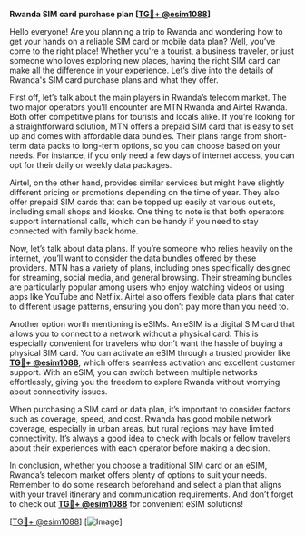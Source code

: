 **Rwanda SIM card purchase plan [[TG💪+ @esim1088](https://t.me/s/esim1088)]**

Hello everyone! Are you planning a trip to Rwanda and wondering how to get your hands on a reliable SIM card or mobile data plan? Well, you’ve come to the right place! Whether you're a tourist, a business traveler, or just someone who loves exploring new places, having the right SIM card can make all the difference in your experience. Let’s dive into the details of Rwanda's SIM card purchase plans and what they offer.

First off, let’s talk about the main players in Rwanda’s telecom market. The two major operators you’ll encounter are MTN Rwanda and Airtel Rwanda. Both offer competitive plans for tourists and locals alike. If you’re looking for a straightforward solution, MTN offers a prepaid SIM card that is easy to set up and comes with affordable data bundles. Their plans range from short-term data packs to long-term options, so you can choose based on your needs. For instance, if you only need a few days of internet access, you can opt for their daily or weekly data packages.

Airtel, on the other hand, provides similar services but might have slightly different pricing or promotions depending on the time of year. They also offer prepaid SIM cards that can be topped up easily at various outlets, including small shops and kiosks. One thing to note is that both operators support international calls, which can be handy if you need to stay connected with family back home.

Now, let’s talk about data plans. If you’re someone who relies heavily on the internet, you’ll want to consider the data bundles offered by these providers. MTN has a variety of plans, including ones specifically designed for streaming, social media, and general browsing. Their streaming bundles are particularly popular among users who enjoy watching videos or using apps like YouTube and Netflix. Airtel also offers flexible data plans that cater to different usage patterns, ensuring you don’t pay more than you need to.

Another option worth mentioning is eSIMs. An eSIM is a digital SIM card that allows you to connect to a network without a physical card. This is especially convenient for travelers who don’t want the hassle of buying a physical SIM card. You can activate an eSIM through a trusted provider like **[TG💪+ @esim1088](https://t.me/s/esim1088)**, which offers seamless activation and excellent customer support. With an eSIM, you can switch between multiple networks effortlessly, giving you the freedom to explore Rwanda without worrying about connectivity issues.

When purchasing a SIM card or data plan, it’s important to consider factors such as coverage, speed, and cost. Rwanda has good mobile network coverage, especially in urban areas, but rural regions may have limited connectivity. It’s always a good idea to check with locals or fellow travelers about their experiences with each operator before making a decision.

In conclusion, whether you choose a traditional SIM card or an eSIM, Rwanda’s telecom market offers plenty of options to suit your needs. Remember to do some research beforehand and select a plan that aligns with your travel itinerary and communication requirements. And don’t forget to check out **[TG💪+ @esim1088](https://t.me/s/esim1088)** for convenient eSIM solutions!

[[TG💪+ @esim1088](https://t.me/s/esim1088)] [![Image](https://i.postimg.cc/Y0z9fWf4/image.png)]